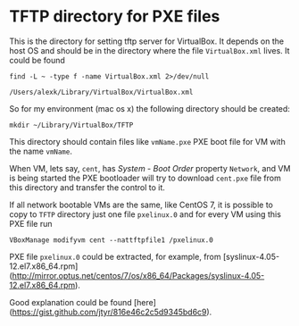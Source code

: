 TFTP directory for PXE files
============================

This is the directory for setting tftp server for VirtualBox.
It depends on the host OS and should be in the directory where the file
`VirtualBox.xml` lives. It could be found

`find -L ~ -type f -name VirtualBox.xml 2>/dev/null`

`/Users/alexk/Library/VirtualBox/VirtualBox.xml`

So for my environment (mac os x) the following directory should be created:

`mkdir ~/Library/VirtualBox/TFTP`

This directory should contain files like `vmName.pxe` PXE boot file for VM
with the name `vmName`.

When VM, lets say, `cent`, has *System* - *Boot Order* property `Network`,
and VM is being started the PXE bootloader will try to download `cent.pxe`
file from this directory and transfer the control to it.

If all network bootable VMs are the same, like CentOS 7, it is possible to
copy to `TFTP` directory just one file `pxelinux.0` and for every VM using this PXE file run

`VBoxManage modifyvm cent --nattftpfile1 /pxelinux.0`
 
PXE file `pxelinux.0` could be extracted, for example, from 
[syslinux-4.05-12.el7.x86_64.rpm] (http://mirror.optus.net/centos/7/os/x86_64/Packages/syslinux-4.05-12.el7.x86_64.rpm).

Good explanation could be found [here]
(https://gist.github.com/jtyr/816e46c2c5d9345bd6c9).

